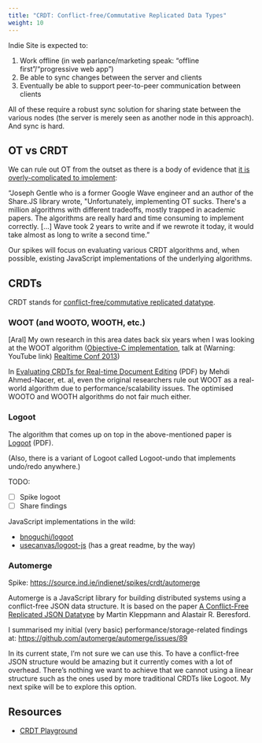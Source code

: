 ```yaml
---
title: "CRDT: Conflict-free/Commutative Replicated Data Types"
weight: 10
---
```


Indie Site is expected to:

  1. Work offline (in web parlance/marketing speak: “offline first”/“progressive web app”)
  2. Be able to sync changes between the server and clients
  3. Eventually be able to support peer-to-peer communication between clients

All of these require a robust sync solution for sharing state between the various nodes (the server is merely seen as another node in this approach). And sync is hard.

## OT vs CRDT

We can rule out OT from the outset as there is a body of evidence that [it is overly-complicated to implement](https://en.wikipedia.org/wiki/Operational_transformation#Critique_of_OT):

“Joseph Gentle who is a former Google Wave engineer and an author of the Share.JS library wrote, "Unfortunately, implementing OT sucks. There's a million algorithms with different tradeoffs, mostly trapped in academic papers. The algorithms are really hard and time consuming to implement correctly. […] Wave took 2 years to write and if we rewrote it today, it would take almost as long to write a second time.”

Our spikes will focus on evaluating various CRDT algorithms and, when possible, existing JavaScript implementations of the underlying algorithms.

## CRDTs

CRDT stands for [conflict-free/commutative replicated datatype](https://en.wikipedia.org/wiki/Conflict-free_replicated_data_type).

### WOOT (and WOOTO, WOOTH, etc.)

[Aral] My own research in this area dates back six years when I was looking at the WOOT algorithm ([Objective-C implementation](https://github.com/aral/trovedata), talk at (Warning: YouTube link) [Realtime Conf 2013](https://www.youtube.com/watch?v=NSTZ4mIv_wk))

In [Evaluating CRDTs for Real-time Document Editing](https://hal.inria.fr/inria-00629503/document) (PDF) by Mehdi Ahmed-Nacer, et. al, even the original researchers rule out WOOT as a real-world algorithm due to performance/scalability issues. The optimised WOOTO and WOOTH algorithms do not fair much either.

### Logoot

The algorithm that comes up on top in the above-mentioned paper is [Logoot](https://hal.archives-ouvertes.fr/inria-00432368/document) (PDF).

(Also, there is a variant of Logoot called Logoot-undo that implements undo/redo anywhere.)

TODO:
  * [ ] Spike logoot
  * [ ] Share findings

JavaScript implementations in the wild:

  * [bnoguchi/logoot](https://github.com/bnoguchi/logoot)
  * [usecanvas/logoot-js](https://github.com/usecanvas/logoot-js) (has a great readme, by the way)

### Automerge

Spike: https://source.ind.ie/indienet/spikes/crdt/automerge

Automerge is a JavaScript library for building distributed systems using a conflict-free JSON data structure. It is based on the paper [A Conflict-Free Replicated JSON Datatype](https://arxiv.org/abs/1608.03960) by Martin Kleppmann and Alastair R. Beresford.

I summarised my initial (very basic) performance/storage-related findings at:
https://github.com/automerge/automerge/issues/89

In its current state, I’m not sure we can use this. To have a conflict-free JSON structure would be amazing but it currently comes with a lot of overhead. There’s nothing we want to achieve that we cannot using a linear structure such as the ones used by more traditional CRDTs like Logoot. My next spike will be to explore this option.

## Resources

* [CRDT Playground](https://github.com/archagon/crdt-playground)